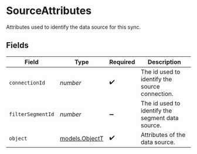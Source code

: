 # SourceAttributes

Attributes used to identify the data source for this sync.


## Fields

| Field                                            | Type                                             | Required                                         | Description                                      |
| ------------------------------------------------ | ------------------------------------------------ | ------------------------------------------------ | ------------------------------------------------ |
| `connectionId`                                   | *number*                                         | :heavy_check_mark:                               | The id used to identify the source connection.   |
| `filterSegmentId`                                | *number*                                         | :heavy_minus_sign:                               | The id used to identify the segment data source. |
| `object`                                         | [models.ObjectT](../models/objectt.md)           | :heavy_check_mark:                               | Attributes of the data source.                   |